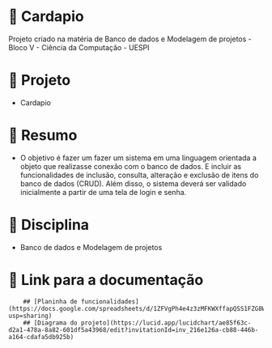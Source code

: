 # 🚀 Cardapio

Projeto criado na matéria de Banco de dados e Modelagem de projetos - Bloco V - Ciência da Computação - UESPI

# 📌 Projeto

- Cardapio

# 📝 Resumo

- O objetivo é fazer um fazer um sistema em uma linguagem orientada a objeto que
realizasse conexão com o banco de dados. E incluir as
funcionalidades de inclusão, consulta, alteração e exclusão de itens do
banco de dados (CRUD). Além disso, o sistema deverá ser validado inicialmente a
partir de uma tela de login e senha.
 
# 📒 Disciplina

- Banco de dados e Modelagem de projetos

# 📎 Link para a documentação
``` 
    ## [Planinha de funcionalidades](https://docs.google.com/spreadsheets/d/1ZFVgPh4e4z3zMFKWXffapQSS1FZG8WTj_dMTAT2T9RQ/edit?usp=sharing)
    ## [Diagrama do projeto](https://lucid.app/lucidchart/ae85f63c-d2a1-478a-8a82-601df5a43968/edit?invitationId=inv_216e126a-cb88-446b-a164-cdafa5db925b)
  




